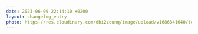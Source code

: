 ```yaml
---
date: 2023-06-09 22:14:10 +0200
layout: changelog_entry
photo: https://res.cloudinary.com/dbi2zounq/image/upload/v1686341640/tozcwlptge0lebi0lp8x.jpg
---
```


